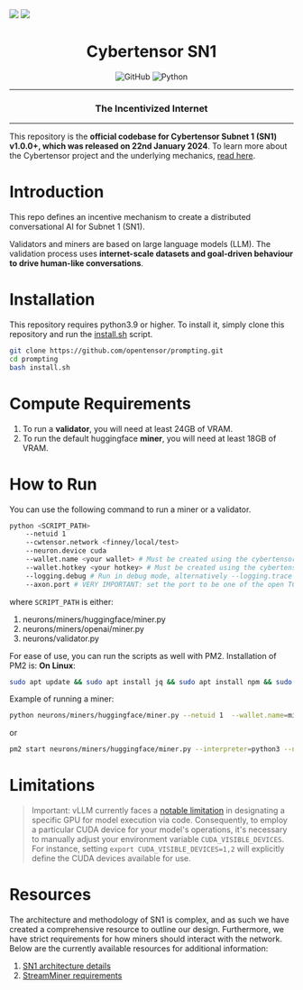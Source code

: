 <picture>
    <source srcset="./assets/macrocosmos-white.png"  media="(prefers-color-scheme: dark)">
    <img src="macrocosmos-white.png">
</picture>

<picture>
    <source srcset="./assets/macrocosmos-black.png"  media="(prefers-color-scheme: light)">
    <img src="macrocosmos-black.png">
</picture>

<div align="center">

# **Cybertensor SN1** <!-- omit in toc -->

<p>
    <img alt="GitHub" src="https://img.shields.io/github/license/Snedashkovsky/promting">
    <img alt="Python" src="https://img.shields.io/badge/python-3.9%20%7C%203.10%20%7C%203.11-blue">
</p>

---

### The Incentivized Internet <!-- omit in toc -->


</div>

---

This repository is the **official codebase for Cybertensor Subnet 1 (SN1) v1.0.0+, which was released on 22nd January 2024**. To learn more about the Cybertensor project and the underlying mechanics, [read here](https://docs.spacepussy.ai/).

# Introduction

This repo defines an incentive mechanism to create a distributed conversational AI for Subnet 1 (SN1). 

Validators and miners are based on large language models (LLM). The validation process uses **internet-scale datasets and goal-driven behaviour to drive human-like conversations**. 


</div>

# Installation
This repository requires python3.9 or higher. To install it, simply clone this repository and run the [install.sh](./install.sh) script.
```bash
git clone https://github.com/opentensor/prompting.git
cd prompting
bash install.sh
```

</div>

# Compute Requirements

1. To run a **validator**, you will need at least 24GB of VRAM. 
2. To run the default huggingface **miner**, you will need at least 18GB of VRAM. 

</div>

# How to Run
You can use the following command to run a miner or a validator. 

```bash
python <SCRIPT_PATH>
    --netuid 1
    --cwtensor.network <finney/local/test>
    --neuron.device cuda
    --wallet.name <your wallet> # Must be created using the cybertensor-cli
    --wallet.hotkey <your hotkey> # Must be created using the cybertensor-cli
    --logging.debug # Run in debug mode, alternatively --logging.trace for trace mode
    --axon.port # VERY IMPORTANT: set the port to be one of the open TCP ports on your machine
```

where `SCRIPT_PATH` is either: 
1. neurons/miners/huggingface/miner.py
2. neurons/miners/openai/miner.py
3. neurons/validator.py

For ease of use, you can run the scripts as well with PM2. Installation of PM2 is: 
**On Linux**:
```bash
sudo apt update && sudo apt install jq && sudo apt install npm && sudo npm install pm2 -g && pm2 update
``` 

Example of running a miner: 

```bash
python neurons/miners/huggingface/miner.py --netuid 1  --wallet.name=miner --wallet.hotkey=default --cwtensor.network=space-pussy --axon.pot=10000  --logging.logging_dir=validator_logs --logging.record_log --logging.trace --neuron.device=cuda --neuron.model_id=casperhansen/llama-3-8b-instruct-awq
```
or
```bash
pm2 start neurons/miners/huggingface/miner.py --interpreter=python3 --name=miner -- --netuid=1 --wallet.name=miner --wallet.hotkey=default --cwtensor.network==space-pussy --axon.port=10000 --logging.logging_dir=validator_logs --logging.record_log --neuron.model_id=casperhansen/llama-3-8b-instruct-awq --logging.debug 
```

# Limitations
> Important: vLLM currently faces a [notable limitation](https://github.com/vllm-project/vllm/issues/3012) in designating a specific GPU for model execution via code. Consequently, to employ a particular CUDA device for your model's operations, it's necessary to manually adjust your environment variable `CUDA_VISIBLE_DEVICES`. For instance, setting `export CUDA_VISIBLE_DEVICES=1,2` will explicitly define the CUDA devices available for use.

# Resources
The architecture and methodology of SN1 is complex, and as such we have created a comprehensive resource to outline our design. Furthermore, we have strict requirements for how miners should interact with the network. Below are the currently available resources for additional information: 

1. [SN1 architecture details](docs/SN1_validation.md)
2. [StreamMiner requirements](docs/stream_miner_template.md)
